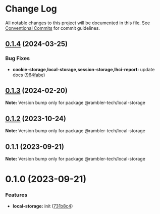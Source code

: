 # Change Log

All notable changes to this project will be documented in this file.
See [Conventional Commits](https://conventionalcommits.org) for commit guidelines.

## [0.1.4](https://github.com/rambler-digital-solutions/rambler-common/compare/@rambler-tech/local-storage@0.1.3...@rambler-tech/local-storage@0.1.4) (2024-03-25)

### Bug Fixes

- **cookie-storage,local-storage,session-storage,lhci-report:** update docs ([964fabe](https://github.com/rambler-digital-solutions/rambler-common/commit/964fabe54c88b0f5bb40c1180d048fae07ff6af2))

## [0.1.3](https://github.com/rambler-digital-solutions/rambler-common/compare/@rambler-tech/local-storage@0.1.2...@rambler-tech/local-storage@0.1.3) (2024-02-20)

**Note:** Version bump only for package @rambler-tech/local-storage

## [0.1.2](https://github.com/rambler-digital-solutions/rambler-common/compare/@rambler-tech/local-storage@0.1.1...@rambler-tech/local-storage@0.1.2) (2023-10-24)

**Note:** Version bump only for package @rambler-tech/local-storage

## 0.1.1 (2023-09-21)

**Note:** Version bump only for package @rambler-tech/local-storage

# 0.1.0 (2023-09-21)

### Features

- **local-storage:** init ([731b8c4](https://github.com/rambler-digital-solutions/rambler-common/commit/731b8c46abac428bcce5bb75f91db7b5b25f9911))
